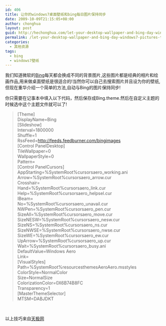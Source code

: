 ```yaml
---
id: 406
title: 让你的windows7桌面壁纸和bing每日图片保持同步
date: 2009-10-09T21:15:05+08:00
author: chonghua
layout: post
guid: http://hechonghua.com/let-your-desktop-wallpaper-and-bing-day-windows7-pictures-to-keep-pace/
permalink: /let-your-desktop-wallpaper-and-bing-day-windows7-pictures-to-keep-pace/
categories:
  - 其他资源
tags:
  - bing
  - windows7壁纸
---
```

我们知道微软的<a href="http://cn.bing.com/" target="_blank">Bing</a>每天都会换成不同的背景图片,这些图片都是经典的相片和绘画作品,用来做桌面壁纸是很适合的!当然你可以自己去搜索图片并且设为你的壁纸,但现在重华介绍一个简单的方法,自动与Bing的图片保持同步!

<!--more-->

你只需要在记事本中填入以下代码，然后保存成Bing.theme.然后在自定义主题的时候选中这个主题文件就可以了!

> [Theme]  
> DisplayName=Bing  
> [Slideshow]  
> Interval=1800000  
> Shuffle=1  
> RssFeed=http://feeds.feedburner.com/bingimages  
> [Control PanelDesktop]  
> TileWallpaper=0  
> WallpaperStyle=0  
> Pattern=  
> [Control PanelCursors]  
> AppStarting=%SystemRoot%cursorsaero_working.ani  
> Arrow=%SystemRoot%cursorsaero_arrow.cur  
> Crosshair=  
> Hand=%SystemRoot%cursorsaero_link.cur  
> Help=%SystemRoot%cursorsaero_helpsel.cur  
> IBeam=  
> No=%SystemRoot%cursorsaero_unavail.cur  
> NWPen=%SystemRoot%cursorsaero_pen.cur  
> SizeAll=%SystemRoot%cursorsaero_move.cur  
> SizeNESW=%SystemRoot%cursorsaero_nesw.cur  
> SizeNS=%SystemRoot%cursorsaero_ns.cur  
> SizeNWSE=%SystemRoot%cursorsaero_nwse.cur  
> SizeWE=%SystemRoot%cursorsaero_ew.cur  
> UpArrow=%SystemRoot%cursorsaero_up.cur  
> Wait=%SystemRoot%cursorsaero_busy.ani  
> DefaultValue=Windows Aero  
> Link=  
> [VisualStyles]  
> Path=%SystemRoot%resourcesthemesAeroAero.msstyles  
> ColorStyle=NormalColor  
> Size=NormalSize  
> ColorizationColor=0X6B74B8FC  
> Transparency=1  
> [MasterThemeSelector]  
> MTSM=DABJDKT

&#160;

以上技巧来自<a href="http://soft.yesky.com/windows7/460/9055460.shtml" target="_blank">天极网</a>
